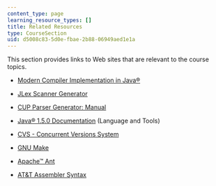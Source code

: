 ```yaml
---
content_type: page
learning_resource_types: []
title: Related Resources
type: CourseSection
uid: d5008c83-5d0e-fbae-2b88-06949aed1e1a
---
```


This section provides links to Web sites that are relevant to the course topics.

*   [Modern Compiler Implementation in Java®](http://www.cs.princeton.edu/~appel/modern/)
    
*   [JLex Scanner Generator](http://www.cs.princeton.edu/~appel/modern/java/JLex/)
    
*   [CUP Parser Generator: Manual](http://www.cs.princeton.edu/~appel/modern/java/CUP/)
    
*   [Java® 1.5.0 Documentation](http://java.sun.com/j2se/1.5.0/docs/api/) (Language and Tools)
    
*   [CVS - Concurrent Versions System](http://www.cvshome.org/eng/)
    
*   [GNU Make](http://www.gnu.org/software/make/manual/make.html)
    
*   [Apache™ Ant](http://ant.apache.org/manual/)
    
*   [AT&T Assembler Syntax](http://www.freepascal.org/docs-html/prog/progsu115.html)